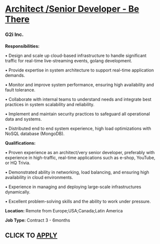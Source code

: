 # [Architect /Senior Developer - Be There](https://www.remotewlb.com/apply/architect-senior-developer-be-there)  
### G2i Inc.  
####  

**Responsibilities:**  
  
• Design and scale up cloud-based infrastructure to handle significant traffic for real-time live-streaming events, golang development.  
  
• Provide expertise in system architecture to support real-time application demands.  
  
• Monitor and improve system performance, ensuring high availability and fault tolerance.  
  
• Collaborate with internal teams to understand needs and integrate best practices in system scalability and reliability.  
  
• Implement and maintain security practices to safeguard all operational data and systems.  
  
• Distributed end to end system experience, high load optimizations with NoSQL database (MongoDB).  
  
  
 **Qualifications:**  
  
• Proven experience as an architect/very senior developer, preferably with experience in high-traffic, real-time applications such as e-shop, YouTube, or HQ Trivia.  
  
• Demonstrated ability in networking, load balancing, and ensuring high availability in cloud environments.  
  
• Experience in managing and deploying large-scale infrastructures dynamically.  
  
• Excellent problem-solving skills and the ability to work under pressure.  

  
 **Location:** Remote from Europe;USA;Canada;Latin America  

 **Job Type:** Contract 3 - 6months  
  

  
## CLICK TO [APPLY](https://www.remotewlb.com/apply/architect-senior-developer-be-there)

